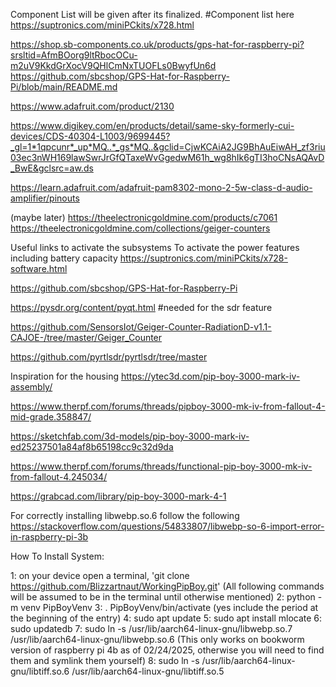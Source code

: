 Component List will be given after its finalized.
#Component list here
https://suptronics.com/miniPCkits/x728.html

https://shop.sb-components.co.uk/products/gps-hat-for-raspberry-pi?srsltid=AfmBOorg9ltRbocOCu-m2uV9KkdGrXocV9QHlCmNxTUOFLs0BwyfUn6d
https://github.com/sbcshop/GPS-Hat-for-Raspberry-Pi/blob/main/README.md

https://www.adafruit.com/product/2130

https://www.digikey.com/en/products/detail/same-sky-formerly-cui-devices/CDS-40304-L1003/9699445?_gl=1*1qpcunr*_up*MQ..*_gs*MQ..&gclid=CjwKCAiA2JG9BhAuEiwAH_zf3riu03ec3nWH169lawSwrJrGfQTaxeWvGgedwM61h_wg8hIk6gTI3hoCNsAQAvD_BwE&gclsrc=aw.ds

https://learn.adafruit.com/adafruit-pam8302-mono-2-5w-class-d-audio-amplifier/pinouts

(maybe later) https://theelectronicgoldmine.com/products/c7061
https://theelectronicgoldmine.com/collections/geiger-counters

Useful links to activate the subsystems
To activate the power features including battery capacity
https://suptronics.com/miniPCkits/x728-software.html

https://github.com/sbcshop/GPS-Hat-for-Raspberry-Pi

https://pysdr.org/content/pyqt.html #needed for the sdr feature

https://github.com/SensorsIot/Geiger-Counter-RadiationD-v1.1-CAJOE-/tree/master/Geiger_Counter

https://github.com/pyrtlsdr/pyrtlsdr/tree/master


Inspiration for the housing
https://ytec3d.com/pip-boy-3000-mark-iv-assembly/

https://www.therpf.com/forums/threads/pipboy-3000-mk-iv-from-fallout-4-mid-grade.358847/

https://sketchfab.com/3d-models/pip-boy-3000-mark-iv-ed25237501a84af8b65198cc9c32d9da

https://www.therpf.com/forums/threads/functional-pip-boy-3000-mk-iv-from-fallout-4.245034/

https://grabcad.com/library/pip-boy-3000-mark-4-1

For correctly installing libwebp.so.6 follow the following
https://stackoverflow.com/questions/54833807/libwebp-so-6-import-error-in-raspberry-pi-3b


How To Install System:

1: on your device open a terminal, 'git clone https://github.com/Blizzartnaut/WorkingPipBoy.git'
(All following commands will be assumed to be in the terminal until otherwise mentioned)
2: python -m venv PipBoyVenv
3: . PipBoyVenv/bin/activate (yes include the period at the beginning of the entry)
4: sudo apt update
5: sudo apt install mlocate
6: sudo updatedb
7: sudo ln -s /usr/lib/aarch64-linux-gnu/libwebp.so.7 /usr/lib/aarch64-linux-gnu/libwebp.so.6 (This only works on bookworm version of raspberry pi 4b as of 02/24/2025, otherwise you will need to find them and symlink them yourself)
8: sudo ln -s /usr/lib/aarch64-linux-gnu/libtiff.so.6 /usr/lib/aarch64-linux-gnu/libtiff.so.5
